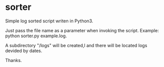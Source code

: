 
# sorter



Simple log sorted script writen in Python3.

Just pass the file name as a parameter when invoking the script.
Example: 
python sorter.py example.log.

A subdirectory "/logs" will be created,l and there will be located logs devided by dates.

Thanks.